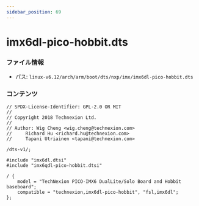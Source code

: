 ```yaml
---
sidebar_position: 69
---
```

# imx6dl-pico-hobbit.dts

### ファイル情報

- パス: `linux-v6.12/arch/arm/boot/dts/nxp/imx/imx6dl-pico-hobbit.dts`

### コンテンツ

```dts
// SPDX-License-Identifier: GPL-2.0 OR MIT
//
// Copyright 2018 Technexion Ltd.
//
// Author: Wig Cheng <wig.cheng@technexion.com>
//	   Richard Hu <richard.hu@technexion.com>
//	   Tapani Utriainen <tapani@technexion.com>

/dts-v1/;

#include "imx6dl.dtsi"
#include "imx6qdl-pico-hobbit.dtsi"

/ {
	model = "TechNexion PICO-IMX6 DualLite/Solo Board and Hobbit baseboard";
	compatible = "technexion,imx6dl-pico-hobbit", "fsl,imx6dl";
};

```
